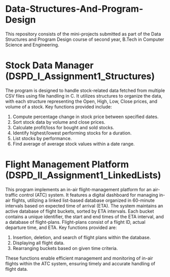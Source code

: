 # Data-Structures-And-Program-Design
This repository consists of the mini-projects submitted as part of the Data Structures and Program Design course of second year, B.Tech in Computer Science and Engineering.

# Stock Data Manager (DSPD_I_Assignment1_Structures)
The program is designed to handle stock-related data fetched from multiple CSV files using file handling in C. It utilizes structures to organize the data, with each structure representing the Open, High, Low, Close prices, and volume of a stock. Key functions provided include:
1) Compute percentage change in stock price between specified dates.
2) Sort stock data by volume and close prices.
3) Calculate profit/loss for bought and sold stocks.
4) Identify highest/lowest performing stocks for a duration.
5) List stocks by performance.
6) Find average of average stock values within a date range.

# Flight Management Platform (DSPD_II_Assignment1_LinkedLists)
This program implements an in-air flight-management platform for an air-traffic control (ATC) system. It features a digital dashboard for managing in-air flights, utilizing a linked list-based database organized in 60-minute intervals based on expected time of arrival (ETA).
The system maintains an active database of flight buckets, sorted by ETA intervals. Each bucket contains a unique identifier, the start and end times of the ETA interval, and a database of flight-plans. Flight-plans consist of a flight ID, actual departure time, and ETA.
Key functions provided are:
1) Insertion, deletion, and search of flight plans within the database.
2) Displaying all flight data.
3) Rearranging buckets based on given time criteria.

These functions enable efficient management and monitoring of in-air flights within the ATC system, ensuring timely and accurate handling of flight data.

